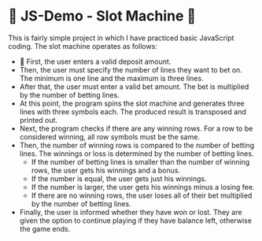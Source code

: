 # :slot_machine: JS-Demo - Slot Machine :slot_machine:
This is fairly simple project in which I have practiced basic JavaScript coding. The slot machine operates as follows:
- :money_with_wings: First, the user enters a valid deposit amount.
- Then, the user must specify the number of lines they want to bet on. The minimum is one line and the maximum is three lines.
- After that, the user must enter a valid bet amount. The bet is multiplied by the number of betting lines.
- At this point, the program spins the slot machine and generates three lines with three symbols each. The produced result is transposed and printed out.
- Next, the program checks if there are any winning rows. For a row to be considered winning, all row symbols must be the same.
- Then, the number of winning rows is compared to the number of betting lines. The winnings or loss is determined by the number of betting lines.
   - If the number of betting lines is smaller than the number of winning rows, the user gets his winnings and a bonus.
   - If the number is equal, the user gets just his winnings.
   - If the number is larger, the user gets his winnings minus a losing fee.
   - If there are no winning rows, the user loses all of their bet multiplied by the number of betting lines.
- Finally, the user is informed whether they have won or lost. They are given the option to continue playing if they have balance left, otherwise the game ends.
